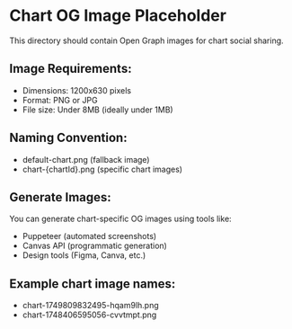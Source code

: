 # Chart OG Image Placeholder

This directory should contain Open Graph images for chart social sharing.

## Image Requirements:
- Dimensions: 1200x630 pixels
- Format: PNG or JPG
- File size: Under 8MB (ideally under 1MB)

## Naming Convention:
- default-chart.png (fallback image)
- chart-{chartId}.png (specific chart images)

## Generate Images:
You can generate chart-specific OG images using tools like:
- Puppeteer (automated screenshots)
- Canvas API (programmatic generation)
- Design tools (Figma, Canva, etc.)

## Example chart image names:
- chart-1749809832495-hqam9lh.png
- chart-1748406595056-cvvtmpt.png
